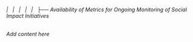 ###### |   |   |   |   |   ├── Availability of Metrics for Ongoing Monitoring of Social Impact Initiatives

*Add content here*